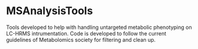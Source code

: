 # MSAnalysisTools

Tools developed to help with handling untargeted metabolic phenotyping on LC-HRMS intrumentation. Code is developed to follow the current guidelines of Metabolomics society for filtering and clean up.
